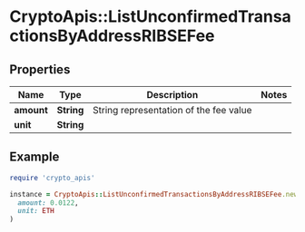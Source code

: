 # CryptoApis::ListUnconfirmedTransactionsByAddressRIBSEFee

## Properties

| Name | Type | Description | Notes |
| ---- | ---- | ----------- | ----- |
| **amount** | **String** | String representation of the fee value |  |
| **unit** | **String** |  |  |

## Example

```ruby
require 'crypto_apis'

instance = CryptoApis::ListUnconfirmedTransactionsByAddressRIBSEFee.new(
  amount: 0.0122,
  unit: ETH
)
```

